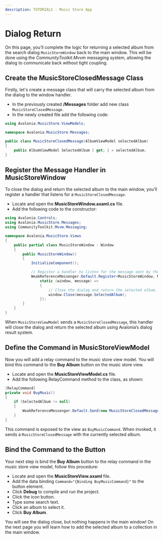 ```yaml
---
description: TUTORIALS - Music Store App
---
```


# Dialog Return

On this page, you’ll complete the logic for returning a selected album from the search dialog `MusicStoreWindow` back to the main window. This will be done using the _CommunityToolkit.Mvvm_ messaging system, allowing the dialog to communicate back without tight coupling.
## Create the MusicStoreClosedMessage Class
Firstly, let's create a message class that will carry the selected album from the dialog to the window handler.
- In the previously created **/Messages** folder add new class `MusicStoreClosedMessage`.
- In the newly created file add the following code:
```csharp
using Avalonia.MusicStore.ViewModels;

namespace Avalonia.MusicStore.Messages;

public class MusicStoreClosedMessage(AlbumViewModel selectedAlbum)
{
    public AlbumViewModel SelectedAlbum { get; } = selectedAlbum;
}
```

## Register the Message Handler in MusicStoreWindow
To close the dialog and return the selected album to the main window, you’ll register a handler that listens for a `MusicStoreClosedMessage`.
- Locate and open the **MusicStoreWindow.axaml.cs** file.
- Add the following code to the constructor:

```csharp
using Avalonia.Controls;
using Avalonia.MusicStore.Messages;
using CommunityToolkit.Mvvm.Messaging;

namespace Avalonia.MusicStore.Views
{
    public partial class MusicStoreWindow : Window
    {
        public MusicStoreWindow()
        {
            InitializeComponent();

            // Register a handler to listen for the message sent by the view model.
            WeakReferenceMessenger.Default.Register<MusicStoreWindow, MusicStoreClosedMessage>(this,
                static (window, message) =>
                {
                    // Close the dialog and return the selected album.
                    window.Close(message.SelectedAlbum);
                });
        }
    }
}

```
When `MusicStoreViewModel` sends a `MusicStoreClosedMessage`, this handler will close the dialog and return the selected album using Avalonia’s dialog result system.

## Define the Command in MusicStoreViewModel

Now you will add a relay command to the music store view model. You will bind this command to the **Buy Album** button on the music store view.  

- Locate and open the **MusicStoreViewModel.cs** file.
- Add the following RelayCommand method to the class, as shown:

```csharp
[RelayCommand]
private void BuyMusic()
{
    if (SelectedAlbum != null)
    {
        WeakReferenceMessenger.Default.Send(new MusicStoreClosedMessage(SelectedAlbum));
    }
}

```
This command is exposed to the view as `BuyMusicCommand`. When invoked, it sends a `MusicStoreClosedMessage` with the currently selected album.

## Bind the Command to the Button

Your next step is bind the **Buy Album** button to the relay command in the music store view model, follow this procedure:

- Locate and open the **MusicStoreView.axaml** file. 
- Add the data binding `Command="{Binding BuyMusicCommand}"` to the button element.
- Click **Debug** to compile and run the project.
- Click the icon button.
- Type some search text.
- Click an album to select it.
- Click **Buy Album**.

You will see the dialog close, but nothing happens in the main window! On the next page you will learn how to add the selected album to a collection in the main window.